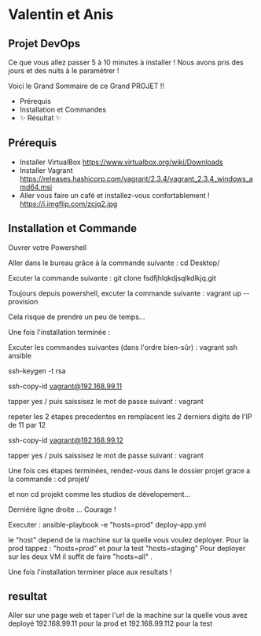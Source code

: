 # Valentin et Anis
## Projet DevOps

Ce que vous allez passer 5 à 10 minutes à installer !
Nous avons pris des jours et des nuits à le paramètrer !

Voici le Grand Sommaire de ce Grand PROJET !!

- Prérequis 
- Installation et Commandes 
- ✨ Résultat  ✨

## Prérequis

- Installer VirtualBox 
    https://www.virtualbox.org/wiki/Downloads
- Installer Vagrant 
    https://releases.hashicorp.com/vagrant/2.3.4/vagrant_2.3.4_windows_amd64.msi
- Aller vous faire un café et installez-vous confortablement !
    https://i.imgflip.com/zcjq2.jpg

## Installation et Commande
Ouvrer votre Powershell

Aller dans le bureau grâce à la commande suivante : cd Desktop/

Excuter la commande suivante : git clone fsdfjhlqkdjsqlkdlkjq.git

Toujours depuis powershell, excuter la commande suivante : vagrant up --provision

Cela risque de prendre un peu de temps...

Une fois l'installation terminée :

Excuter les commandes suivantes (dans l'ordre bien-sûr) :
vagrant ssh ansible

ssh-keygen -t rsa

ssh-copy-id vagrant@192.168.99.11

tapper yes / puis saissisez le mot de passe suivant : vagrant

repeter les 2 étapes precedentes en remplacent les 2 derniers digits de l'IP de 11 par 12

ssh-copy-id vagrant@192.168.99.12

tapper yes / puis saissisez le mot de passe suivant : vagrant 


Une fois ces étapes terminées, rendez-vous dans le dossier projet grace a la commande : cd projet/

et non cd projekt comme les studios de dévelopement...

Derniére ligne droite ... Courage ! 

Executer : ansible-playbook -e "hosts=prod" deploy-app.yml


le "host" depend de la machine sur la quelle vous voulez deployer.
Pour la prod tappez : "hosts=prod" et pour la test "hosts=staging"
Pour deployer sur les deux VM il suffit de faire "hosts=all" .

Une fois l'installation terminer place aux resultats !

## resultat

Aller sur une page web et taper l'url de la machine sur la quelle vous avez deployé
192.168.99.11 pour la prod
et
192.168.99.112 pour la test
